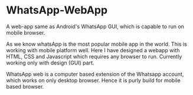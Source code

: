 # WhatsApp-WebApp
A web-app same as Android's WhatsApp GUI, which is capable to run on mobile browser.

As we know whatsApp is the most popular mobile app in the world. This is working with mobile platform well. Here I have designed a webapp with HTML, CSS and Javascript which requires any browser to run. Currently working only with design (GUI) part. 

WhatsApp web is a computer based extension of the Whatsapp account, which works on only desktop browser. Hence it is purly build for mobile based browser. 



